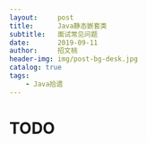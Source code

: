 ```yaml
---
layout:     post
title:      Java静态嵌套类
subtitle:   面试常见问题
date:       2019-09-11
author:     招文桃
header-img: img/post-bg-desk.jpg
catalog: true
tags:
    - Java拾遗
---
```


# TODO